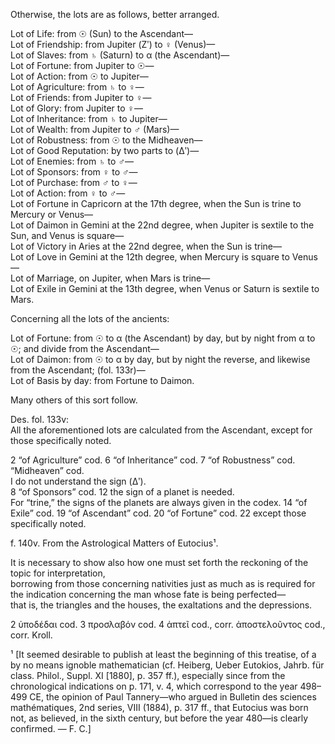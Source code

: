 Otherwise, the lots are as follows, better arranged.

Lot of Life: from ☉ (Sun) to the Ascendant—  
Lot of Friendship: from Jupiter (Ζʹ) to ♀ (Venus)—  
Lot of Slaves: from ♄ (Saturn) to α (the Ascendant)—  
Lot of Fortune: from Jupiter to ☉—  
Lot of Action: from ☉ to Jupiter—  
Lot of Agriculture: from ♄ to ♀—  
Lot of Friends: from Jupiter to ♀—  
Lot of Glory: from Jupiter to ♀—  
Lot of Inheritance: from ♄ to Jupiter—  
Lot of Wealth: from Jupiter to ♂ (Mars)—  
Lot of Robustness: from ☉ to the Midheaven—  
Lot of Good Reputation: by two parts to (Δʹ)—  
Lot of Enemies: from ♄ to ♂—  
Lot of Sponsors: from ♀ to ♂—  
Lot of Purchase: from ♂ to ♀—  
Lot of Action: from ♀ to ♂—  
Lot of Fortune in Capricorn at the 17th degree, when the Sun is trine to Mercury or Venus—  
Lot of Daimon in Gemini at the 22nd degree, when Jupiter is sextile to the Sun, and Venus is square—  
Lot of Victory in Aries at the 22nd degree, when the Sun is trine—  
Lot of Love in Gemini at the 12th degree, when Mercury is square to Venus—  
Lot of Marriage, on Jupiter, when Mars is trine—  
Lot of Exile in Gemini at the 13th degree, when Venus or Saturn is sextile to Mars.

Concerning all the lots of the ancients:

Lot of Fortune: from ☉ to α (the Ascendant) by day, but by night from α to ☉; and divide from the Ascendant—  
Lot of Daimon: from ☉ to α by day, but by night the reverse, and likewise from the Ascendant; (fol. 133r)—  
Lot of Basis by day: from Fortune to Daimon.

Many others of this sort follow.

Des. fol. 133v:  
All the aforementioned lots are calculated from the Ascendant, except for those specifically noted.

2 “of Agriculture” cod. 6 “of Inheritance” cod. 7 “of Robustness” cod. “Midheaven” cod.  
I do not understand the sign (Δʹ).  
8 “of Sponsors” cod. 12 the sign of a planet is needed.  
For “trine,” the signs of the planets are always given in the codex. 14 “of Exile” cod. 19 “of Ascendant” cod. 20 “of Fortune” cod. 22 except those specifically noted.

f. 140v. From the Astrological Matters of Eutocius¹.

It is necessary to show also how one must set forth the reckoning of the topic for interpretation,  
borrowing from those concerning nativities just as much as is required for the indication concerning the man whose fate is being perfected—  
that is, the triangles and the houses, the exaltations and the depressions.

2 ὑποδέδαι cod. 3 προσλαβόν cod. 4 ἀπτεῖ cod., corr. ἀποστελοῦντος cod., corr. Kroll.

¹ [It seemed desirable to publish at least the beginning of this treatise, of a by no means ignoble mathematician (cf. Heiberg, Ueber Eutokios, Jahrb. für class. Philol., Suppl. XI [1880], p. 357 ff.), especially since from the chronological indications on p. 171, v. 4, which correspond to the year 498–499 CE, the opinion of Paul Tannery—who argued in Bulletin des sciences mathématiques, 2nd series, VIII (1884), p. 317 ff., that Eutocius was born not, as believed, in the sixth century, but before the year 480—is clearly confirmed. — F. C.]